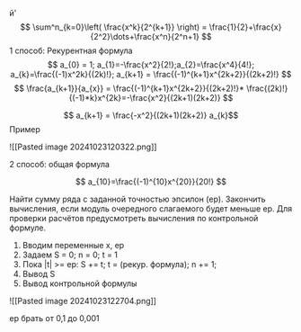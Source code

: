 й'$$
\sum^n_{k=0}\left( \frac{x^k}{2^{k+1}} \right) = \frac{1}{2}+\frac{x}{2^2}\dots+\frac{x^n}{2^n+1}
$$
1 способ: Рекурентная формула
$$
a_{0} = 1; a_{1}=-\frac{x^2}{2!};a_{2}=\frac{x^4}{4!}; a_{k}=\frac{(-1)x^2k}{(2k)!}; a_{k+1} = \frac{(-1)^{k+1}x^{2k+2}}{(2k+2)!}
$$
$$
\frac{a_{k+1}}{a_{x}} = \frac{(-1)^{k+1}x^{2k+2}}{(2k+2)!}* \frac{(2k)!}{(-1)*k}x^{2k}=-\frac{x^2}{(2k+1)(2k+2)}
$$

$$
a_{k+1} = \frac{-x^2}{(2k+1)(2k+2)}
a_{k}$$
Пример

![[Pasted image 20241023120322.png]]



2 способ: общая формула

$$
a_{10}=\frac{(-1)^{10}x^{20}}{20!}
$$


Найти сумму ряда с заданной точностью эпсилон (ep). Закончить вычисления, если модуль очередного слагаемого будет меньше ep. Для проверки расчётов предусмотреть вычисления по контрольной формуле. 

1. Вводим переменные x, ep
2. Задаем S = 0; n = 0; t = 1
3. Пока |t| >= ep: S += t; t = (рекур. формула); n += 1;
4. Вывод S
5. Вывод контрольной формулы 

![[Pasted image 20241023122704.png]]

ep брать от 0,1 до 0,001
